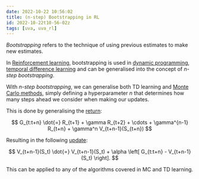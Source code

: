 ```yaml
---
date: 2022-10-22 10:56:02
title: (n-step) Bootstrapping in RL
id: 2022-10-22t10-56-02z
tags: [uva, uva_rl]
---
```


_Bootstrapping_ refers to the technique of using previous estimates to make new
estimates.

In [Reinforcement learning](./2022-10-20t15-15-55z.md), bootstrapping is used in
[dynamic programming](./2022-10-21t17-13-39z.md),
[temporal difference learning](./2022-10-22t10-55-03z.md) and can be generalised
into the concept of _n-step bootstrapping_.

With _n-step bootstrapping_, we can generalise both TD learning and
[Monte Carlo methods](./2022-10-22t10-38-24z.md), simply defining a
hyperparameter $n$ that determines how many steps ahead we consider when making
our updates.

This is done by generalising the [return](./2022-10-21t11-04-35z.md):

$$
G_{t:t+n} \dot{=} R_{t+1} + \gamma R_{t+2} + \cdots +
                    \gamma^{n-1} R_{t+n} + \gamma^n V_{t+n-1}(S_{t+n})
$$

Resulting in the following [update](./2022-10-22t17-36-28z.md):

$$
V_{t+n-1}(S_t) \dot{=}
    V_{t+n-1}(S_t) + \alpha \left[ G_{t:t+n} - V_{t+n-1}(S_t) \right].
$$

This can be applied to any of the algorithms covered in MC and TD learning.
